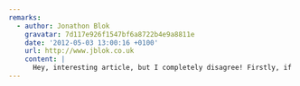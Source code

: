 ```yaml
---
remarks:
  - author: Jonathon Blok
    gravatar: 7d117e926f1547bf6a8722b4e9a8811e
    date: '2012-05-03 13:00:16 +0100'
    url: http://www.jblok.co.uk
    content: |
      Hey, interesting article, but I completely disagree! Firstly, if you actually look at the 2007 site it is actually quite status quo. If there wasn't a ghastly and overcooked background, it would look even blander than today's site, which I actually think is more brand orientated. The 2007 site has straight laced buttons, and even a standard browser submit button. In today's site, there are subtle hints like angled headers, keeping brand identity, but not shoving it in your face. Granted, they could have utilised their full brand colour spectrum a bit more however. Also, I don't think they should break layout conventions too much -- they need to appeal to a global audience, and get across a huge amount of content, and I think using subtle branding like they have is better for usability than being radical in the whole structure of the site.
---
```


